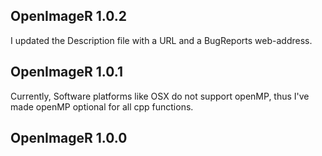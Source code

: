 ## OpenImageR 1.0.2

I updated the Description file with a URL and a BugReports web-address.

## OpenImageR 1.0.1

Currently, Software platforms like OSX do not support openMP, thus I've made openMP optional for all cpp functions.

## OpenImageR 1.0.0




